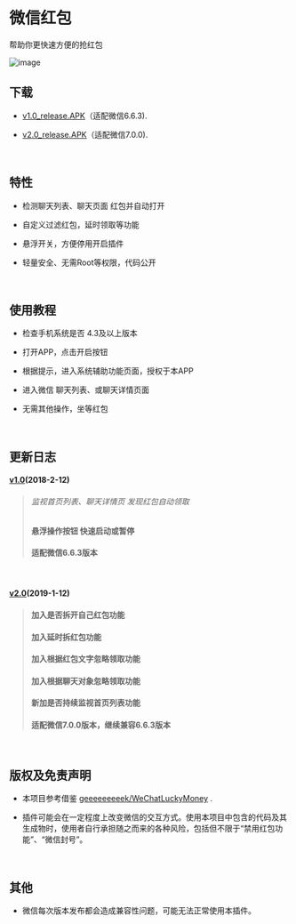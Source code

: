 
# 微信红包
帮助你更快速方便的抢红包
 
![image](https://github.com/xxxls/WechatLuckyMoney/blob/master/resources/image/demo.gif)
&nbsp;

## 下载

 * [v1.0_release.APK](https://github.com/xxxls/WechatLuckyMoney/blob/master/resources/apk/release/v1.0_release.apk?raw=true)（适配微信6.6.3).

 * [v2.0_release.APK](https://github.com/xxxls/WechatLuckyMoney/blob/master/resources/apk/release/v2.0_release.apk?raw=true)（适配微信7.0.0).

&nbsp;


## 特性
 
 * 检测聊天列表、聊天页面 红包并自动打开
 
 * 自定义过滤红包，延时领取等功能
 
 * 悬浮开关，方便停用开启插件
 
 * 轻量安全、无需Root等权限，代码公开
 
&nbsp;
 
 ##  使用教程
 
 * 检查手机系统是否 4.3及以上版本
 
 * 打开APP，点击开启按钮
 
 * 根据提示，进入系统辅助功能页面，授权于本APP
 
 * 进入微信 聊天列表、或聊天详情页面
 
 * 无需其他操作，坐等红包
 
&nbsp;

## 更新日志

#### [v1.0](https://github.com/xxxls/WechatLuckyMoney/blob/master/resources/apk/release/v1.0_release.apk?raw=true)(2018-2-12)
> ###### 监视首页列表、聊天详情页 发现红包自动领取
> #### 悬浮操作按钮 快速启动或暂停
> #### 适配微信6.6.3版本

&nbsp;

#### [v2.0](https://github.com/xxxls/WechatLuckyMoney/blob/master/resources/apk/release/v2.0_release.apk?raw=true)(2019-1-12)
> #### 加入是否拆开自己红包功能
> #### 加入延时拆红包功能
> #### 加入根据红包文字忽略领取功能
> #### 加入根据聊天对象忽略领取功能
> #### 新加是否持续监视首页列表功能
> #### 适配微信7.0.0版本，继续兼容6.6.3版本

&nbsp;

## 版权及免责声明

* 本项目参考借鉴 [geeeeeeeeek/WeChatLuckyMoney](https://github.com/geeeeeeeeek/WeChatLuckyMoney) .

* 插件可能会在一定程度上改变微信的交互方式。使用本项目中包含的代码及其生成物时，使用者自行承担随之而来的各种风险，包括但不限于“禁用红包功能”、“微信封号”。

&nbsp;

## 其他

* 微信每次版本发布都会造成兼容性问题，可能无法正常使用本插件。

